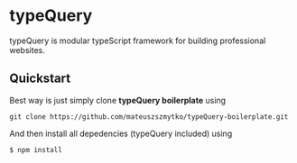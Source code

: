 # typeQuery
typeQuery is modular typeScript framework for building professional websites.

## Quickstart
Best way is just simply clone **typeQuery boilerplate** using 
```
git clone https://github.com/mateuszszmytko/typeQuery-boilerplate.git
```
And then install all depedencies (typeQuery included) using
```
$ npm install
```